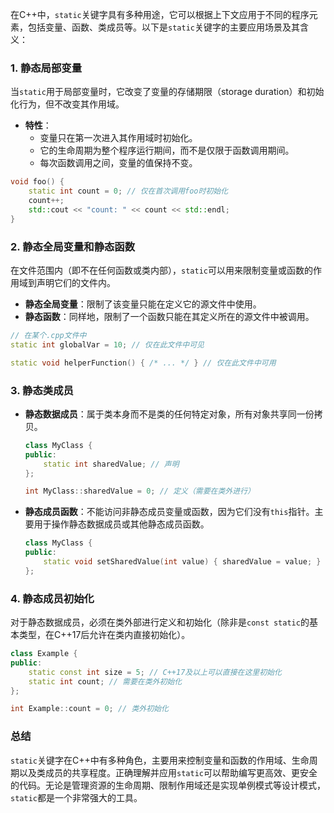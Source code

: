 在C++中，`static`关键字具有多种用途，它可以根据上下文应用于不同的程序元素，包括变量、函数、类成员等。以下是`static`关键字的主要应用场景及其含义：

### 1. **静态局部变量**

当`static`用于局部变量时，它改变了变量的存储期限（storage duration）和初始化行为，但不改变其作用域。

- **特性**：
  - 变量只在第一次进入其作用域时初始化。
  - 它的生命周期为整个程序运行期间，而不是仅限于函数调用期间。
  - 每次函数调用之间，变量的值保持不变。

```cpp
void foo() {
    static int count = 0; // 仅在首次调用foo时初始化
    count++;
    std::cout << "count: " << count << std::endl;
}
```

### 2. **静态全局变量和静态函数**

在文件范围内（即不在任何函数或类内部），`static`可以用来限制变量或函数的作用域到声明它们的文件内。

- **静态全局变量**：限制了该变量只能在定义它的源文件中使用。
- **静态函数**：同样地，限制了一个函数只能在其定义所在的源文件中被调用。

```cpp
// 在某个.cpp文件中
static int globalVar = 10; // 仅在此文件中可见

static void helperFunction() { /* ... */ } // 仅在此文件中可用
```

### 3. **静态类成员**

- **静态数据成员**：属于类本身而不是类的任何特定对象，所有对象共享同一份拷贝。
  
  ```cpp
  class MyClass {
  public:
      static int sharedValue; // 声明
  };
  
  int MyClass::sharedValue = 0; // 定义（需要在类外进行）
  ```

- **静态成员函数**：不能访问非静态成员变量或函数，因为它们没有`this`指针。主要用于操作静态数据成员或其他静态成员函数。

  ```cpp
  class MyClass {
  public:
      static void setSharedValue(int value) { sharedValue = value; }
  };
  ```

### 4. **静态成员初始化**

对于静态数据成员，必须在类外部进行定义和初始化（除非是`const static`的基本类型，在C++17后允许在类内直接初始化）。

```cpp
class Example {
public:
    static const int size = 5; // C++17及以上可以直接在这里初始化
    static int count; // 需要在类外初始化
};

int Example::count = 0; // 类外初始化
```

### 总结

`static`关键字在C++中有多种角色，主要用来控制变量和函数的作用域、生命周期以及类成员的共享程度。正确理解并应用`static`可以帮助编写更高效、更安全的代码。无论是管理资源的生命周期、限制作用域还是实现单例模式等设计模式，`static`都是一个非常强大的工具。